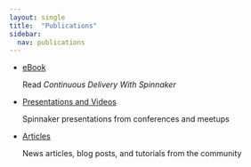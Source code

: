 ```yaml
---
layout: single
title:  "Publications"
sidebar:
  nav: publications
---
```


* [eBook](/publications/ebook/)

  Read *Continuous Delivery With Spinnaker*

* [Presentations and Videos](/publications/presentations/)

  Spinnaker presentations from conferences and meetups

* [Articles](/publications/articles/)

  News articles, blog posts, and tutorials from the community
